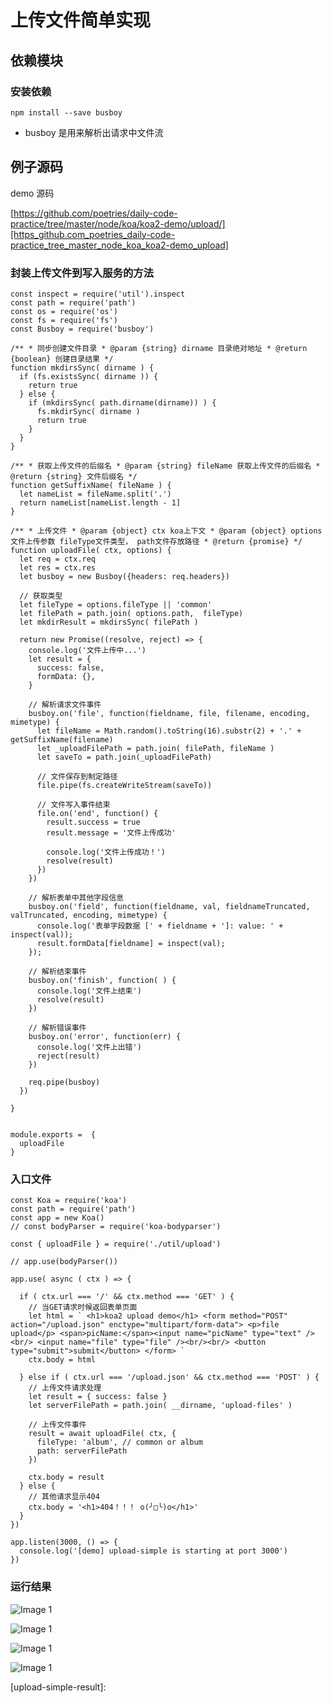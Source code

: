 # 上传文件简单实现

## 依赖模块

### 安装依赖

    npm install --save busboy

- busboy 是用来解析出请求中文件流

## 例子源码

demo 源码

[https://github.com/poetries/daily-code-practice/tree/master/node/koa/koa2-demo/upload/][https_github.com_poetries_daily-code-practice_tree_master_node_koa_koa2-demo_upload]

### 封装上传文件到写入服务的方法

    const inspect = require('util').inspect
    const path = require('path')
    const os = require('os')
    const fs = require('fs')
    const Busboy = require('busboy')

    /** * 同步创建文件目录 * @param {string} dirname 目录绝对地址 * @return {boolean} 创建目录结果 */
    function mkdirsSync( dirname ) {
      if (fs.existsSync( dirname )) {
        return true
      } else {
        if (mkdirsSync( path.dirname(dirname)) ) {
          fs.mkdirSync( dirname )
          return true
        }
      }
    }

    /** * 获取上传文件的后缀名 * @param {string} fileName 获取上传文件的后缀名 * @return {string} 文件后缀名 */
    function getSuffixName( fileName ) {
      let nameList = fileName.split('.')
      return nameList[nameList.length - 1]
    }

    /** * 上传文件 * @param {object} ctx koa上下文 * @param {object} options 文件上传参数 fileType文件类型， path文件存放路径 * @return {promise} */
    function uploadFile( ctx, options) {
      let req = ctx.req
      let res = ctx.res
      let busboy = new Busboy({headers: req.headers})

      // 获取类型
      let fileType = options.fileType || 'common'
      let filePath = path.join( options.path,  fileType)
      let mkdirResult = mkdirsSync( filePath )

      return new Promise((resolve, reject) => {
        console.log('文件上传中...')
        let result = {
          success: false,
          formData: {},
        }

        // 解析请求文件事件
        busboy.on('file', function(fieldname, file, filename, encoding, mimetype) {
          let fileName = Math.random().toString(16).substr(2) + '.' + getSuffixName(filename)
          let _uploadFilePath = path.join( filePath, fileName )
          let saveTo = path.join(_uploadFilePath)

          // 文件保存到制定路径
          file.pipe(fs.createWriteStream(saveTo))

          // 文件写入事件结束
          file.on('end', function() {
            result.success = true
            result.message = '文件上传成功'

            console.log('文件上传成功！')
            resolve(result)
          })
        })

        // 解析表单中其他字段信息
        busboy.on('field', function(fieldname, val, fieldnameTruncated, valTruncated, encoding, mimetype) {
          console.log('表单字段数据 [' + fieldname + ']: value: ' + inspect(val));
          result.formData[fieldname] = inspect(val);
        });

        // 解析结束事件
        busboy.on('finish', function( ) {
          console.log('文件上结束')
          resolve(result)
        })

        // 解析错误事件
        busboy.on('error', function(err) {
          console.log('文件上出错')
          reject(result)
        })

        req.pipe(busboy)
      })

    }


    module.exports =  {
      uploadFile
    }

### 入口文件

    const Koa = require('koa')
    const path = require('path')
    const app = new Koa()
    // const bodyParser = require('koa-bodyparser')

    const { uploadFile } = require('./util/upload')

    // app.use(bodyParser())

    app.use( async ( ctx ) => {

      if ( ctx.url === '/' && ctx.method === 'GET' ) {
        // 当GET请求时候返回表单页面
        let html = ` <h1>koa2 upload demo</h1> <form method="POST" action="/upload.json" enctype="multipart/form-data"> <p>file upload</p> <span>picName:</span><input name="picName" type="text" /><br/> <input name="file" type="file" /><br/><br/> <button type="submit">submit</button> </form> `
        ctx.body = html

      } else if ( ctx.url === '/upload.json' && ctx.method === 'POST' ) {
        // 上传文件请求处理
        let result = { success: false }
        let serverFilePath = path.join( __dirname, 'upload-files' )

        // 上传文件事件
        result = await uploadFile( ctx, {
          fileType: 'album', // common or album
          path: serverFilePath
        })

        ctx.body = result
      } else {
        // 其他请求显示404
        ctx.body = '<h1>404！！！ o(╯□╰)o</h1>'
      }
    })

    app.listen(3000, () => {
      console.log('[demo] upload-simple is starting at port 3000')
    })

### 运行结果

![Image 1](_media/b22541f23f3a433aa7666016f4cb55b4.png)

![Image 1](_media/1658d9f9b431493cb24af0c40c8cbec4.png)

![Image 1](_media/e0d65fc7ddd34d44bef80f7ba91941cc.png)

![Image 1](_media/a8912df638d747e292a1a2da6a6bc4a2.png)

[https_github.com_poetries_daily-code-practice_tree_master_node_koa_koa2-demo_upload]: https://github.com/poetries/daily-code-practice/tree/master/node/koa/koa2-demo/upload/

[upload-simple-result]:
